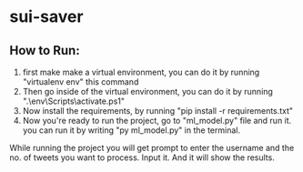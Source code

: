 # sui-saver

## How to Run:

1. first make make a virtual environment, you can do it by running "virtualenv env" this command
2. Then go inside of the virtual environment, you can do it by running ".\env\Scripts\activate.ps1"
3. Now install the requirements, by running "pip install -r requirements.txt"
4. Now you're ready to run the project, go to "ml_model.py" file and run it. you can run it by writing "py ml_model.py" in the terminal.

While running the project you will get prompt to enter the username and the no. of tweets you want to process.
Input it.
And it will show the results.
